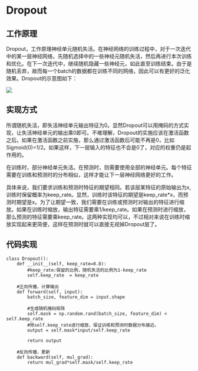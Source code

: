 # Dropout

## 工作原理
Dropout，工作原理神经单元随机失活。在神经网络的训练过程中，对于一次迭代中的某一层神经网络，先随机选择中的一些神经元随机失活，然后再进行本次训练和优化。在下一次迭代中，继续随机隐藏一些神经元，如此直至训练结束。由于是随机丢弃，故而每一个batch的数据都在训练不同的网络，因此可以有更好的泛化效果。Dropout的示意图如下：

<img src="https://github.com/GuanyunFeng/NpNN-Numpy-Neural-Network/blob/main/fig/dropout.jpg">

## 实现方式

所谓随机失活，即失活神经单元输出特征为0。显然Dropout可以用掩码的方式实现，让失活神经单元的输出乘0即可。不难理解，Dropout的实施应该在激活函数之后。如果在激活函数之前实施，那么通过激活函数后可能不再是0，比如Sigmoid(0)=1/2。如果这样，下一层输入的特征也不会是0了，对应的权重仍是起作用的。

在训练时，部分神经单元失活。在预测时，则需要使用全部的神经单元。每个特征需要在训练和预测时的分布相似，这样才能让下一层神经网络更好的工作。

具体来说，我们要求训练和预测时特征的期望相同。若该层某特征的原始输出为x, 训练时保留概率为keep_rate。显然，训练时该特征的期望是keep_rate*x，而预测时期望是x。为了让期望一致，我们需要在训练或预测时对输出的特征进行缩放。如果在训练时缩放，输出特征需要乘1/keep_rate。如果在预测时进行缩放，那么预测的特征需要乘keep_rate。这两种实现均可以，不过相对来说在训练时缩放实现起来更简便，这样在预测时就可以直接无视掉Dropout层了。

## 代码实现
```
class Dropout():
    def __init__(self, keep_rate=0.8):
        #keep_rate:保留的比例，随机失活的比例为1-keep_rate
        self.keep_rate  = keep_rate
    
    #正向传播，计算输出
    def forward(self, input):
        batch_size, feature_dim = input.shape

        #生成随机掩码矩阵
        self.mask = np.random.rand(batch_size, feature_dim) < self.keep_rate
        #除self.keep_rate进行缩放，保证训练和预测时数据分布接近。
        output = self.mask*input/self.keep_rate

        return output
    
    #反向传播，更新
    def backward(self, mul_grad):
        return mul_grad*self.mask/self.keep_rate
```